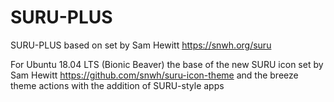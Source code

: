 # SURU-PLUS
SURU-PLUS based on set by Sam Hewitt 
https://snwh.org/suru

For Ubuntu 18.04 LTS (Bionic Beaver) 
the base of the new SURU icon set by Sam Hewitt
https://github.com/snwh/suru-icon-theme 
and the breeze theme actions 
with the addition of SURU-style apps 
